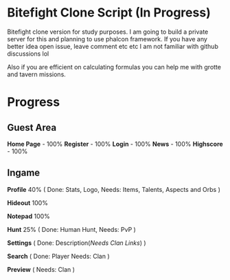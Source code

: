 # Bitefight Clone Script (In Progress)

Bitefight clone version for study purposes. I am going to build a private server for this and planning to use phalcon framework. If you have any better idea open issue, leave comment etc etc I am not familiar with github discussions lol

Also if you are efficient on calculating formulas you can help me with grotte and tavern missions.

# Progress

## Guest Area



**Home Page** - 100%
**Register** - 100%
**Login** - 100%
**News** - 100%
**Highscore** - 100%

## Ingame

**Profile** 40% ( Done: Stats, Logo, Needs: Items, Talents, Aspects and Orbs )

**Hideout** 100%

**Notepad** 100%

**Hunt** 25% ( Done: Human Hunt, Needs: PvP )

**Settings** ( Done: Description(*Needs Clan Links*) )

**Search** ( Done: Player Needs: Clan )

**Preview** ( Needs: Clan )